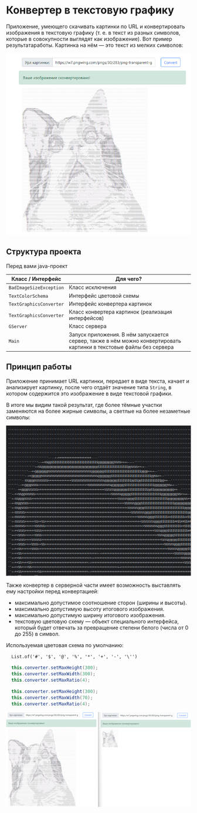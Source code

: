 # Конвертер в текстовую графику

Приложение, умеющего скачивать картинки по URL и конвертировать изображения в текстовую графику (т. е. в текст из разных символов, которые в совокупности выглядят как изображение). Вот пример результатаработы. Картинка на нём — это текст из мелких символов:

![](pics/result.png)

## Структура проекта
Перед вами java-проект

| Класс / Интерфейс      | Для чего? |
| ----------- | ----------- |
| `BadImageSizeException`      | Класс исключения      |
| `TextColorSchema`   | Интерфейс цветовой схемы     |
| `TextGraphicsConverter`   | Интерфейс конвертера картинок       |
| `TextGraphicsConverter`   | Класс конвертера картинок (реализация интерфейсов)      |
| `GServer`   | Класс сервера      |
| `Main`   | Запуск приложения. В нём запускается сервер, также в нём можно конвертировать картинки в текстовые файлы без сервера        |

## Принцип работы
Приложение принимает URL картинки, передает в виде текста, качает и анализирует картинку, после чего отдаёт значение типа `String`, в котором содержится это изображение в виде текстовой графики.

В итоге мы видим такой результат, где более тёмные участки заменяются на более жирные символы, а светлые на более незаметные символы:

![](pics/symbols.png)

Также конвертер в серверной части имеет возможность выставлять ему настройки перед конвертацией:
- максимально допустимое соотношение сторон (ширины и высоты).
- максимально допустимую высоту итогового изображения.
- максимально допустимую ширину итогового изображения.
- текстовую цветовую схему — объект специального интерфейса, который будет отвечать за превращение степени белого (числа от 0 до 255) в символ. 

Используемая цветовая схема по умолчанию:
```
  List.of('#', '$', '@', '%', '*', '+', '-', '\'')
```

```java
  this.converter.setMaxHeight(300);
  this.converter.setMaxWidth(300);
  this.converter.setMaxRatio(4);
```

```java
  this.converter.setMaxHeight(300);
  this.converter.setMaxWidth(70);
  this.converter.setMaxRatio(4);
```
![](pics/parameters.png)
